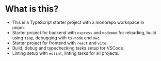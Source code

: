 # What is this?

* This is a TypeScript starter project with a monorepo workspace in pnpm.
* Starter project for backend with `express` and `nodemon` for reloading, build using `tsup`, debugging with `ts-node` and `swc`.
* Starter project for frontend with `react` and `vite`.
* Build, debug and typechecking tasks setup for VSCode.
* Linting setup with `eslint`, linting tasks for all projects.
  